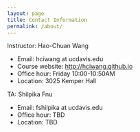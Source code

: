 ```yaml
---
layout: page
title: Contact Information
permalink: /about/
---
```


Instructor: Hao-Chuan Wang 
* Email: hciwang at ucdavis.edu
* Course website: http://hciwang.github.io 
* Office hour: Friday 10:00-10:50AM
* Location: 3025 Kemper Hall

TA: Shilpika Fnu
* Email: fshilpika at ucdavis.edu
* Office hour: TBD
* Location: TBD

